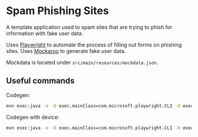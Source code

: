 # Spam Phishing Sites

A template application used to spam sites that are trying to phish for information with fake user data.

Uses [Playwright](https://playwright.dev/) to automate the process of filling out forms on phishing sites.
Uses [Mockaroo](https://www.mockaroo.com/) to generate fake user data.

Mockdata is located under `src/main/resources/mockdata.json`.

## Useful commands

Codegen:

```bash
mvn exec:java -e -D exec.mainClass=com.microsoft.playwright.CLI -D exec.args="codegen"
```

Codegen with device:

```bash
mvn exec:java -e -D exec.mainClass=com.microsoft.playwright.CLI -D exec.args='codegen --device="iPhone 13" playwright.dev'
```
